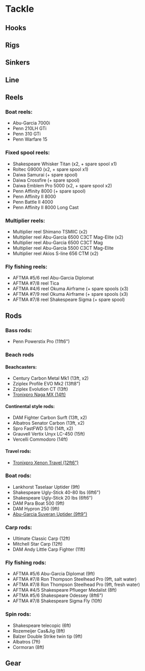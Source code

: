 # Tackle

## Hooks

## Rigs

## Sinkers

## Line

## Reels

### Boat reels:

* Abu-Garcia 7000i
* Penn 210LH GTi
* Penn 310 GTi
* Penn Warfare 15

### Fixed spool reels:

* Shakespeare Whisker Titan (x2, + spare spool x1)
* Roltec G9000 (x2, + spare spool x1)
* Daiwa Samurai (+ spare spool)
* Daiwa Crossfire (+ spare spool)
* Daiwa Emblem Pro 5000 (x2, + spare spool x2)
* Penn Affinity 8000 (+ spare spool)
* Penn Affinity II 8000
* Penn Battle II 4000
* Penn Affinity II 8000 Long Cast

### Multiplier reels:

* Multiplier reel Shimano TSMIIC (x2)
* Multiplier reel Abu-Garcia 6500 C3CT Mag-Elite (x2)
* Multiplier reel Abu-Garcia 6500 C3CT Mag
* Multiplier reel Abu-Garcia 5500 C3CT Mag-Elite
* Multiplier reel Akios S-line 656 CTM (x2)

### Fly fishing reels:

* AFTMA #5/6 reel Abu-Garcia Diplomat
* AFTMA #7/8 reel Tica
* AFTMA #4/6 reel Okuma Airframe (+ spare spools (x3)
* AFTMA #7/9 reel Okuma Airframe (+ spare spools (x3)
* AFTMA #7/8 reel Shakespeare Sigma (+ spare spool)

## Rods

### Bass rods:

* Penn Powerstix Pro (11ft6")

### Beach rods

#### Beachcasters:

* Century Carbon Metal Mk1 (13ft, x2)
* Zziplex Profile EVO Mk2 (13ft8")
* Zziplex Evolution CT (13ft)
* [Tronixpro Naga MX (14ft)](Rods_Tronixpro_Naga_MX.md)

#### Continental style rods:

* DAM Fighter Carbon Surft (13ft, x2)
* Albatros Senator Carbon (13ft, x2)
* Spro FastFWD S/10 (14ft, x2)
* Grauvell Vertix Unyx LC-450 (15ft)
* Vercelli Commodoro (14ft)

#### Travel rods:

* [Tronixpro Xenon Travel (12ft6")](Rods_Tronixpro_Xenon_Travel.md)

### Boat rods:

* Lankhorst Taselaar Uptider (9ft)
* Shakespeare Ugly-Stick 40-80 lbs (6ft6")
* Shakespeare Ugly-Stick 20 lbs (6ft6")
* DAM Para Boat 500 (9ft)
* DAM Hypron 250 (9ft)
* [Abu-Garcia Suveran Uptider (9ft9")](Rods_Abu_Suveran_Uptide.md)

### Carp rods:

* Ultimate Classic Carp (12ft)
* Mitchell Star Carp (12ft)
* DAM Andy Little Carp Fighter (11ft)

### Fly fishing rods:

* AFTMA #5/6 Abu-Garcia Diplomat (9ft)
* AFTMA #7/8 Ron Thompson Steelhead Pro (9ft, salt water)
* AFTMA #7/8 Ron Thompson Steelhead Pro (9ft, fresh water)
* AFTMA #4/5 Shakespeare Pflueger Medalist (8ft)
* AFTMA #5/6 Shakespeare Odessey (8ft6")
* AFTMA #7/8 Shakespeare Sigma Fly (10ft)

### Spin rods:

* Shakespeare telecopic (6ft)
* Rozemeijer Cas&Jig (8ft)
* Balzer Double Strike twin tip (9ft)
* Albatros (7ft)
* Cormoran (8ft)

## Gear

